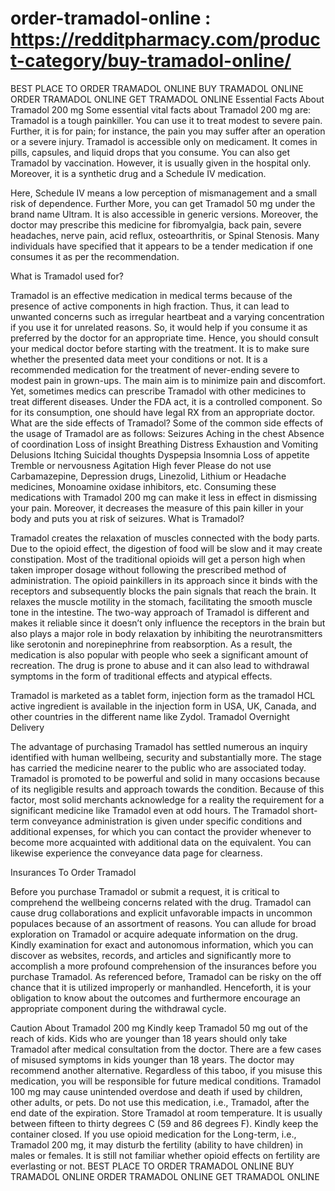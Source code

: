 # order-tramadol-online : https://redditpharmacy.com/product-category/buy-tramadol-online/
BEST PLACE TO ORDER TRAMADOL ONLINE BUY TRAMADOL ONLINE ORDER TRAMADOL ONLINE GET TRAMADOL ONLINE
Essential Facts About Tramadol 200 mg
Some essential vital facts about Tramadol 200 mg are:
Tramadol is a tough painkiller. 
You can use it to treat modest to severe pain. 
Further, it is for pain; for instance, the pain you may suffer after an operation or a severe injury. 
Tramadol is accessible only on medicament. 
It comes in pills, capsules, and liquid drops that you consume. 
You can also get Tramadol by vaccination. However, it is usually given in the hospital only. 
Moreover, it is a synthetic drug and a Schedule IV medication.

Here, Schedule IV means a low perception of mismanagement and a small risk of dependence. 
Further More, you can get Tramadol 50 mg under the brand name Ultram. It is also accessible in generic versions. 
Moreover, the doctor may prescribe this medicine for fibromyalgia, back pain, severe headaches, nerve pain, acid reflux, osteoarthritis, or Spinal Stenosis. Many individuals have specified that it appears to be a tender medication if one consumes it as per the recommendation.
 
What is Tramadol used for?
 
Tramadol is an effective medication in medical terms because of the presence of active components in high fraction. Thus, it can lead to unwanted concerns such as irregular heartbeat and a varying concentration if you use it for unrelated reasons. So, it would help if you consume it as preferred by the doctor for an appropriate time. Hence, you should consult your medical doctor before starting with the treatment. It is to make sure whether the presented data meet your conditions or not. 
It is a recommended medication for the treatment of never-ending severe to modest pain in grown-ups. The main aim is to minimize pain and discomfort. Yet, sometimes medics can prescribe Tramadol with other medicines to treat different diseases. Under the FDA act, it is a controlled component. So for its consumption, one should have legal RX from an appropriate doctor. 
What are the side effects of Tramadol?
Some of the common side effects of the usage of Tramadol are as follows:
Seizures
Aching in the chest
Absence of coordination
Loss of insight
Breathing Distress
Exhaustion and Vomiting
Delusions
Itching
Suicidal thoughts
Dyspepsia
Insomnia
Loss of appetite
Tremble or nervousness
Agitation
High fever
Please do not use Carbamazepine, Depression drugs, Linezolid, Lithium or Headache medicines, Monoamine oxidase inhibitors, etc. Consuming these medications with Tramadol 200 mg can make it less in effect in dismissing your pain. Moreover, it decreases the measure of this pain killer in your body and puts you at risk of seizures.
What is Tramadol?

Tramadol creates the relaxation of muscles connected with the body parts. Due to the opioid effect, the digestion of food will be slow and it may create constipation. Most of the traditional opioids will get a person high when taken improper dosage without following the prescribed method of administration. The opioid painkillers in its approach since it binds with the receptors and subsequently blocks the pain signals that reach the brain.  It relaxes the muscle motility in the stomach, facilitating the smooth muscle tone in the intestine. The two-way approach of Tramadol is different and makes it reliable since it doesn’t only influence the receptors in the brain but also plays a major role in body relaxation by inhibiting the neurotransmitters like serotonin and norepinephrine from reabsorption.  As a result, the medication is also popular with people who seek a significant amount of recreation. The drug is prone to abuse and it can also lead to withdrawal symptoms in the form of traditional effects and atypical effects.

Tramadol is marketed as a tablet form, injection form as the tramadol HCL active ingredient is available in the injection form in USA, UK, Canada, and other countries in the different name like Zydol.
Tramadol Overnight Delivery 

The advantage of purchasing Tramadol has settled numerous an inquiry identified with human wellbeing, security and substantially more. The stage has carried the medicine nearer to the public who are associated today. Tramadol is promoted to be powerful and solid in many occasions because of its negligible results and approach towards the condition. Because of this factor, most solid merchants acknowledge for a reality the requirement for a significant medicine like Tramadol even at odd hours. The Tramadol short-term conveyance administration is given under specific conditions and additional expenses, for which you can contact the provider whenever to become more acquainted with additional data on the equivalent. You can likewise experience the conveyance data page for clearness. 

Insurances To Order Tramadol 

Before you purchase Tramadol or submit a request, it is critical to comprehend the wellbeing concerns related with the drug. Tramadol can cause drug collaborations and explicit unfavorable impacts in uncommon populaces because of an assortment of reasons. You can allude for broad exploration on Tramadol or acquire adequate information on the drug. Kindly examination for exact and autonomous information, which you can discover as websites, records, and articles and significantly more to accomplish a more profound comprehension of the insurances before you purchase Tramadol. As referenced before, Tramadol can be risky on the off chance that it is utilized improperly or manhandled. Henceforth, it is your obligation to know about the outcomes and furthermore encourage an appropriate component during the withdrawal cycle.

Caution  About Tramadol 200 mg
Kindly keep Tramadol 50 mg out of the reach of kids. Kids who are younger than 18 years should only take Tramadol after medical consultation from the doctor. There are a few cases of misused symptoms in kids younger than 18 years. The doctor may recommend another alternative. 
Regardless of this taboo, if you misuse this medication, you will be responsible for future medical conditions. 
Tramadol 100 mg may cause unintended overdose and death if used by children, other adults, or pets. Do not use this medication, i.e., Tramadol, after the end date of the expiration.
Store Tramadol at room temperature. It is usually between fifteen to thirty degrees C (59 and 86 degrees F). Kindly keep the container closed.
If you use opioid medication for the Long-term, i.e., Tramadol 200 mg, it may disturb the fertility (ability to have children) in males or females. It is still not familiar whether opioid effects on fertility are everlasting or not.
BEST PLACE TO ORDER TRAMADOL ONLINE
BUY TRAMADOL ONLINE
ORDER TRAMADOL ONLINE
GET TRAMADOL ONLINE



